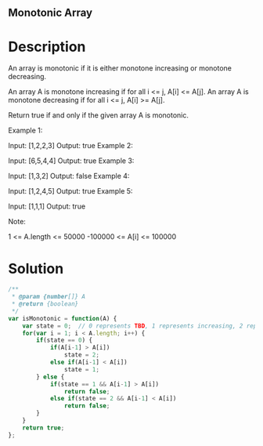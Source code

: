 Monotonic Array
---

# Description
An array is monotonic if it is either monotone increasing or monotone decreasing.

An array A is monotone increasing if for all i <= j, A[i] <= A[j].  An array A is monotone decreasing if for all i <= j, A[i] >= A[j].

Return true if and only if the given array A is monotonic.

 

Example 1:

Input: [1,2,2,3]
Output: true
Example 2:

Input: [6,5,4,4]
Output: true
Example 3:

Input: [1,3,2]
Output: false
Example 4:

Input: [1,2,4,5]
Output: true
Example 5:

Input: [1,1,1]
Output: true
 

Note:

1 <= A.length <= 50000
-100000 <= A[i] <= 100000

# Solution
```javascript
/**
 * @param {number[]} A
 * @return {boolean}
 */
var isMonotonic = function(A) {
    var state = 0;  // 0 represents TBD, 1 represents increasing, 2 represents decreasing
    for(var i = 1; i < A.length; i++) {
        if(state == 0) {
            if(A[i-1] > A[i])
                state = 2;
            else if(A[i-1] < A[i])
                state = 1;
        } else {
            if(state == 1 && A[i-1] > A[i])
                return false;
            else if(state == 2 && A[i-1] < A[i])
                return false;
        }
    }
    return true;
};
```
